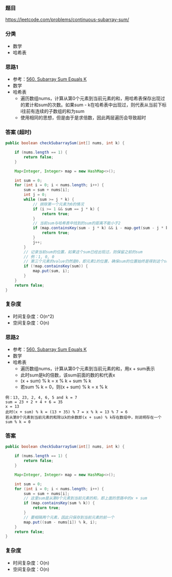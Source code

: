 ### 题目
https://leetcode.com/problems/continuous-subarray-sum/

### 分类
* 数学
* 哈希表

### 思路1
* 参考：[560. Subarray Sum Equals K](560.%20Subarray%20Sum%20Equals%20K.md)
* 数学
* 哈希表
    * 遍历数组nums，计算从第0个元素到当前元素的和，用哈希表保存出现过的累计和sum的次数。如果sum - k在哈希表中出现过，则代表从当前下标i往前有连续的子数组的和为sum
    * 使用相同的思想，但是由于是求倍数，因此两层遍历会导致超时

### 答案 (超时)
```java
public boolean checkSubarraySum(int[] nums, int k) {

    if (nums.length == 1) {
        return false;
    }

    Map<Integer, Integer> map = new HashMap<>();

    int sum = 0;
    for (int i = 0; i < nums.length; i++) {
        sum = sum + nums[i];
        int j = 0;
        while (sum >= j * k) {
            // 排除第一个元素为0的情况
            if (i >= 1 && sum == j * k) {
                return true;
            }
            // 当前sum与哈希表中找到的sum的距离不能小于2
            if (map.containsKey(sum - j * k) && i - map.get(sum - j * k) >= 2) {
                return true;
            }
            j++;
        }
        // 记录当前sum的位置，如果这个sum已经出现过，则保留之前的sum
        // 例：1, 0, 0
        // 第三个元素的value仍然是0，即元素1的位置，确保sum的位置始终是得到这个sum的第一个元素的位置
        if (!map.containsKey(sum)) {
            map.put(sum, i);
        }
    }
    return false;
}
```

### 复杂度
* 时间复杂度：O(n^2)
* 空间复杂度：O(n)

### 思路2
* 参考：[560. Subarray Sum Equals K](560.%20Subarray%20Sum%20Equals%20K.md)
* 数学
* 哈希表
    * 遍历数组nums，计算从第0个元素到当前元素的和，用x + sum表示
    * 此时sum是k的倍数，该sum前面的数的和代表x
    * (x + sum) % k = x % k + sum % k
    * 若sum % k = 0，则(x + sum) % k = x % k
```
例：13, 23, 2, 4, 6, 5 and k = 7
sum = 23 + 2 + 4 + 6 = 35
x = 13
此时(x + sum) % k = (13 + 35) % 7 = x % k = 13 % 7 = 6
若从第0个元素到当前元素的和除以k的余数即(x + sum) % k存在数组中，则说明存在一个sum % k = 0
```

### 答案
```java
public boolean checkSubarraySum(int[] nums, int k) {

    if (nums.length == 1) {
        return false;
    }

    Map<Integer, Integer> map = new HashMap<>();

    int sum = 0;
    for (int i = 0; i < nums.length; i++) {
        sum = sum + nums[i];
        // 这里sum是从第0个元素到当前元素的和，即上面的思路中的x + sum
        if (map.containsKey(sum % k)) {
            return true;
        }
        // 要相隔两个元素，因此只保存到当前元素的前一个
        map.put((sum - nums[i]) % k, i);
    }
    return false;
}
```

### 复杂度
* 时间复杂度：O(n)
* 空间复杂度：O(n)
